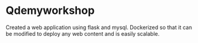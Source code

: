# Qdemyworkshop
Created a web application using flask and mysql. Dockerized so that it can be modified to deploy any web content and is easily scalable.
